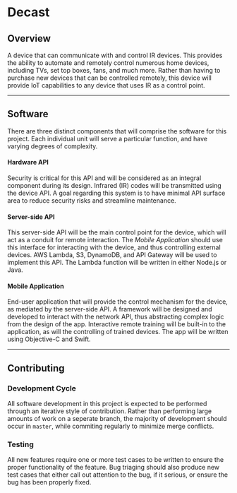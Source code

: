# Decast

## Overview
A device that can communicate with and control IR devices. This provides the ability to automate and remotely control numerous home devices, including TVs, set top boxes, fans, and much more. Rather than having to purchase new devices that can be controlled remotely, this device will provide IoT capabilities to any device that uses IR as a control point.

----

## Software
There are three distinct components that will comprise the software for this project. Each individual unit will serve a particular function, and have varying degrees of complexity.

#### Hardware API
Security is critical for this API and will be considered as an integral component during its design. Infrared (IR) codes will be transmitted using the device API. A goal regarding this system is to have minimal API surface area to reduce security risks and streamline maintenance.

#### Server-side API
This server-side API will be the main control point for the device, which will act as a conduit for remote interaction. The *Mobile Application* should use this interface for interacting with the device, and thus controlling external devices. AWS Lambda, S3, DynamoDB, and API Gateway will be used to implement this API. The Lambda function will be written in either Node.js or Java.

#### Mobile Application
End-user application that will provide the control mechanism for the device, as mediated by the server-side API. A framework will be designed and developed to interact with the network API, thus abstracting complex logic from the design of the app. Interactive remote training will be built-in to the application, as will the controlling of trained devices. The app will be written using Objective-C and Swift.

----

## Contributing

### Development Cycle
All software development in this project is expected to be performed through an iterative style of contribution. Rather than performing large amounts of work on a seperate branch, the majority of development should occur in `master`, while commiting regularly to minimize merge conflicts.

### Testing
All new features require one or more test cases to be written to ensure the proper functionality of the feature. Bug triaging should also produce new test cases that either call out attention to the bug, if it serious, or ensure the bug has been properly fixed. 
